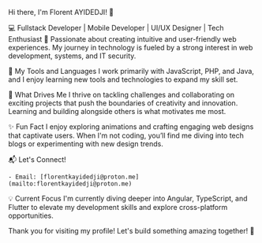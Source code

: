 Hi there, I'm Florent AYIDEDJI! 👋

💻 Fullstack Developer | Mobile Developer | UI/UX Designer | Tech Enthusiast 🚀
Passionate about creating intuitive and user-friendly web experiences. My journey in technology is fueled by a strong interest in web development, systems, and IT security.

🚀 My Tools and Languages
I work primarily with JavaScript, PHP, and Java, and I enjoy learning new tools and technologies to expand my skill set.

🌱 What Drives Me
I thrive on tackling challenges and collaborating on exciting projects that push the boundaries of creativity and innovation. Learning and building alongside others is what motivates me most.

✨ Fun Fact
I enjoy exploring animations and crafting engaging web designs that captivate users. When I'm not coding, you’ll find me diving into tech blogs or experimenting with new design trends.

📬 Let's Connect!

    - Email: [florentkayidedji@proton.me](mailto:florentkayidedji@proton.me)

💡 Current Focus
I'm currently diving deeper into Angular, TypeScript, and Flutter to elevate my development skills and explore cross-platform opportunities.

Thank you for visiting my profile! Let's build something amazing together! 🚀
